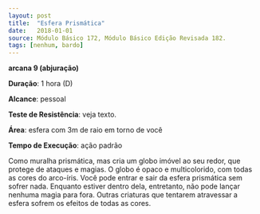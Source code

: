 ```yaml
---
layout: post
title:  "Esfera Prismática"
date:   2018-01-01
source: Módulo Básico 172, Módulo Básico Edição Revisada 182.
tags: [nenhum, bardo]
---
```


**arcana 9 (abjuração)**

**Duração**: 1 hora (D)

**Alcance**: pessoal

**Teste de Resistência**: veja texto.

**Área**: esfera com 3m de raio em torno de você

**Tempo de Execução**: ação padrão

Como muralha prismática, mas cria um globo imóvel ao seu redor, que protege de ataques e magias. O globo é opaco e multicolorido, com todas as cores do arco-íris.
Você pode entrar e sair da esfera prismática sem sofrer nada. Enquanto estiver dentro dela, entretanto, não pode lançar nenhuma magia para fora. Outras criaturas que tentarem atravessar a esfera sofrem os efeitos de todas as cores.
